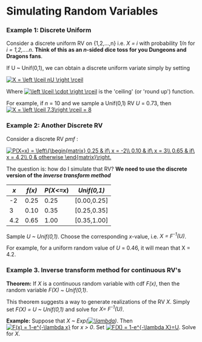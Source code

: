 # Simulating Random Variables

### Example 1: Discrete Uniform

Consider a discrete uniform RV on {1,2,...,n} i.e. *X = i* with probability *1/n* for *i = 1,2,....n*.
**Think of this as an *n*-sided dice toss for you Dungeons and Dragons fans**.

If U ~ Unif(0,1), we can obtain a discrete uniform variate simply by setting

<a href="https://www.codecogs.com/eqnedit.php?latex=X&space;=&space;\left&space;\lceil&space;nU&space;\right&space;\rceil" target="_blank"><img src="https://latex.codecogs.com/gif.latex?X&space;=&space;\left&space;\lceil&space;nU&space;\right&space;\rceil" title="X = \left \lceil nU \right \rceil" /></a>

Where <a href="https://www.codecogs.com/eqnedit.php?latex=\left&space;\lceil&space;\cdot&space;\right&space;\rceil" target="_blank"><img src="https://latex.codecogs.com/gif.latex?\left&space;\lceil&space;\cdot&space;\right&space;\rceil" title="\left \lceil \cdot \right \rceil" /></a> is the 'ceiling'
(or 'round up') function.

For example, if *n* = 10 and we sample a Unif(0,1) RV *U* = 0.73, then <a href="https://www.codecogs.com/eqnedit.php?latex=X&space;=&space;\left&space;\lceil&space;7.3\right&space;\rceil&space;=&space;8" target="_blank"><img src="https://latex.codecogs.com/gif.latex?X&space;=&space;\left&space;\lceil&space;7.3\right&space;\rceil&space;=&space;8" title="X = \left \lceil 7.3\right \rceil = 8" /></a>

### Example 2: Another Discrete RV

Consider a discrete RV *pmf* :

<a href="https://www.codecogs.com/eqnedit.php?latex=P(X=x)&space;=&space;\left\{\begin{matrix}&space;0.25&space;&&space;if\&space;x&space;=&space;-2\\&space;0.10&space;&&space;if\&space;x&space;=&space;3\\&space;0.65&space;&&space;if\&space;x&space;=&space;4,2\\&space;0&space;&&space;otherwise&space;\end{matrix}\right." target="_blank"><img src="https://latex.codecogs.com/gif.latex?P(X=x)&space;=&space;\left\{\begin{matrix}&space;0.25&space;&&space;if\&space;x&space;=&space;-2\\&space;0.10&space;&&space;if\&space;x&space;=&space;3\\&space;0.65&space;&&space;if\&space;x&space;=&space;4,2\\&space;0&space;&&space;otherwise&space;\end{matrix}\right." title="P(X=x) = \left\{\begin{matrix} 0.25 & if\ x = -2\\ 0.10 & if\ x = 3\\ 0.65 & if\ x = 4,2\\ 0 & otherwise \end{matrix}\right." /></a>

The question is: how do I simulate that RV? **We need to use the discrete version of the *inverse transform method***

|*x*|*f(x)*|*P(X<=x*)|*Unif(0,1)*|
|---|------|---------|-----------|
|-2 |0.25  |0.25     |[0.00,0.25]|
|3 |0.10  |0.35     |[0.25,0.35]|
|4.2 |0.65  |1.00     |[0.35,1.00]|

Sample *U ~ Unif(0,1)*. Choose the corresponding *x*-value, i.e. *X = F<sup>-1</sup>(U)*.

For example, for a uniform random value of *U* = 0.46, it will mean that X = 4.2.

### Example 3. Inverse transform method for continuous RV's

**Theorem:** If *X* is a continuous random variable with cdf *F(x)*, then the random variable 
*F(X) ~ Unif(0,1)*.  

This theorem suggests a way to generate realizations of the RV *X*. Simply set *F(X) = U ~ Unif(0,1)*
and solve for *X= F<sup>-1</sup>(U)*.

**Example:** Suppose that *X ~ Exp(<a href="https://www.codecogs.com/eqnedit.php?latex=\lambda" target="_blank"><img src="https://latex.codecogs.com/gif.latex?\lambda" title="\lambda" /></a>)*.
Then <a href="https://www.codecogs.com/eqnedit.php?latex=F(x)&space;=&space;1-e^{-\lambda&space;x}" target="_blank"><img src="https://latex.codecogs.com/gif.latex?F(x)&space;=&space;1-e^{-\lambda&space;x}" title="F(x) = 1-e^{-\lambda x}" /></a> for *x > 0*. 
Set <a href="https://www.codecogs.com/eqnedit.php?latex=F(X)&space;=&space;1-e^{-\lambda&space;X}=U" target="_blank"><img src="https://latex.codecogs.com/gif.latex?F(X)&space;=&space;1-e^{-\lambda&space;X}=U" title="F(X) = 1-e^{-\lambda X}=U" /></a>. Solve for *X*. 